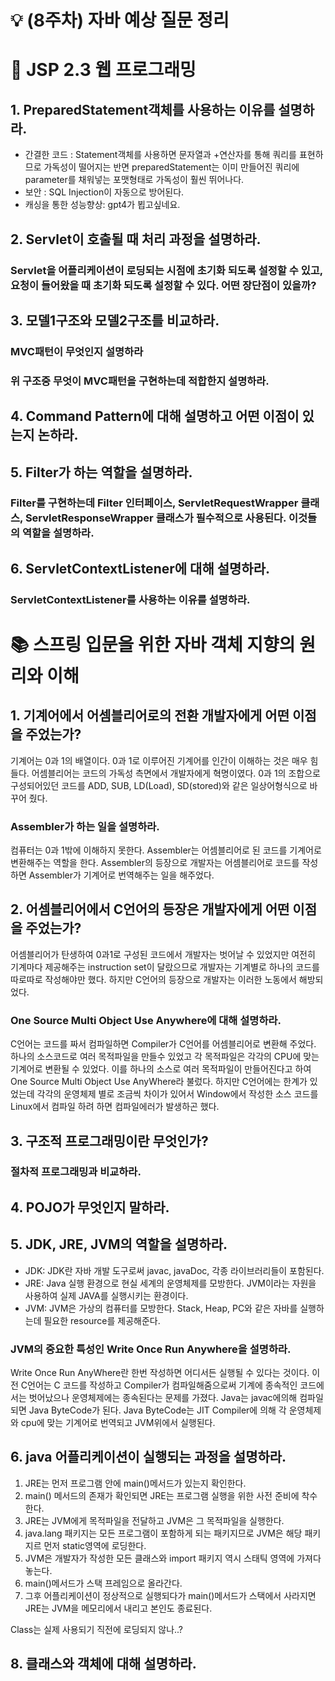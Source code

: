 # 💡 (8주차) 자바 예상 질문 정리

# 📜 JSP 2.3 웹 프로그래밍

## 1. PreparedStatement객체를 사용하는 이유를 설명하라.
- 간결한 코드 : Statement객체를 사용하면 문자열과 +연산자를 통해 쿼리를 표현하므로 가독성이 떨어지는 반면 preparedStatement는 이미 만들어진 쿼리에 parameter를 채워넣는 포맷형태로 가독성이 훨씬 뛰어나다.
- 보안       : SQL Injection이 자동으로 방어된다.
- 캐싱을 통한 성능향상: gpt4가 뵙고싶네요.
 
## 2. Servlet이 호출될 때 처리 과정을 설명하라.

### Servlet을 어플리케이션이 로딩되는 시점에 초기화 되도록 설정할 수 있고, 요청이 들어왔을 때 초기화 되도록 설정할 수 있다. 어떤 장단점이 있을까?

## 3. 모델1구조와 모델2구조를 비교하라.

### MVC패턴이 무엇인지 설명하라

### 위 구조중 무엇이 MVC패턴을 구현하는데 적합한지 설명하라.

## 4. Command Pattern에 대해 설명하고 어떤 이점이 있는지 논하라.

## 5. Filter가 하는 역할을 설명하라.

### Filter를 구현하는데 Filter 인터페이스, ServletRequestWrapper 클래스, ServletResponseWrapper 클래스가 필수적으로 사용된다. 이것들의 역할을 설명하라.

## 6. ServletContextListener에 대해 설명하라.

### ServletContextListener를 사용하는 이유를 설명하라.

# 📚 스프링 입문을 위한 자바 객체 지향의 원리와 이해

## 1. 기계어에서 어셈블리어로의 전환 개발자에게 어떤 이점을 주었는가?
기계어는 0과 1의 배열이다. 0과 1로 이루어진 기계어를 인간이 이해하는 것은 매우 힘들다. 어셈블리어는 코드의 가독성 측면에서 개발자에게 혁명이였다. 0과 1의 조합으로 구성되어있던 코드를 ADD, SUB, LD(Load), SD(stored)와 같은 일상어형식으로 바꾸어 줬다.

### Assembler가 하는 일을 설명하라.
컴퓨터는 0과 1밖에 이해하지 못한다. Assembler는 어셈블리어로 된 코드를 기계어로 변환해주는 역할을 한다. Assembler의 등장으로 개발자는 어셈블리어로 코드를 작성하면 Assembler가 기계어로 번역해주는 일을 해주었다.

## 2. 어셈블리어에서 C언어의 등장은 개발자에게 어떤 이점을 주었는가?
어셈블리어가 탄생하여 0과1로 구성된 코드에서 개발자는 벗어날 수 있었지만 여전히 기계마다 제공해주는 instruction set이 달랐으므로 개발자는 기계별로 하나의 코드를 따로따로 작성해야만 했다. 하지만 C언어의 등장으로 개발자는 이러한 노동에서 해방되었다. 

### One Source Multi Object Use Anywhere에 대해 설명하라.
C언어는 코드를 짜서 컴파일하면 Compiler가 C언어를 어셈블리어로 변환해 주었다. 하나의 소스코드로 여러 목적파일을 만들수 있었고 각 목적파일은 각각의 CPU에 맞는 기계어로 변환될 수 있었다. 이를 하나의 소스로 여러 목적파일이 만들어진다고 하여 One Source Multi Object Use AnyWhere라 불렀다. 하지만 C언어에는 한계가 있었는데 각각의 운영체제 별로 조금씩 차이가 있어서 Window에서 작성한 소스 코드를 Linux에서 컴파일 하려 하면 컴파일에러가 발생하곤 했다. 

## 3. 구조적 프로그래밍이란 무엇인가?

### 절차적 프로그래밍과 비교하라.

## 4. POJO가 무엇인지 말하라.

## 5. JDK, JRE, JVM의 역할을 설명하라.
- JDK: JDK란 자바 개발 도구로써 javac, javaDoc, 각종 라이브러리들이 포함된다. 
- JRE: Java 실행 환경으로 현실 세계의 운영체제를 모방한다. JVM이라는 자원을 사용하여 실제 JAVA를 실행시키는 환경이다.
- JVM: JVM은 가상의 컴퓨터를 모방한다. Stack, Heap, PC와 같은 자바를 실행하는데 필요한 resource를 제공해준다.

### JVM의 중요한 특성인 Write Once Run Anywhere을 설명하라.
Write Once Run AnyWhere란 한번 작성하면 어디서든 실행될 수 있다는 것이다. 이전 C언어는 C 코드를 작성하고 Compiler가 컴파일해줌으로써 기계에 종속적인 코드에서는 벗어났으나 운영체제에는 종속된다는 문제를 가졌다. Java는 javac에의해 컴파일되면 Java ByteCode가 된다. Java ByteCode는 JIT Compiler에 의해 각 운영체제와 cpu에 맞는 기계어로 번역되고 JVM위에서 실행된다.

## 6. java 어플리케이션이 실행되는 과정을 설명하라.
1. JRE는 먼저 프로그램 안에 main()메서드가 있는지 확인한다.
2. main() 메서드의 존재가 확인되면 JRE는 프로그램 실행을 위한 사전 준비에 착수한다.
3. JRE는 JVM에게 목적파일을 전달하고 JVM은 그 목적파일을 실행한다.
4. java.lang 패키지는 모든 프로그램이 포함하게 되는 패키지므로 JVM은 해당 패키지르 먼저 static영역에 로딩한다.
5. JVM은 개발자가 작성한 모든 클래스와 import 패키지 역시 스태틱 영역에 가져다 놓는다.
6. main()메서드가 스택 프레임으로 올라간다.
7. 그후 어플리케이션이 정상적으로 실행되다가 main()메서드가 스택에서 사라지면 JRE는 JVM을 메모리에서 내리고 본인도 종료된다.

Class는 실제 사용되기 직전에 로딩되지 않나..?

## 8. 클래스와 객체에 대해 설명하라.
